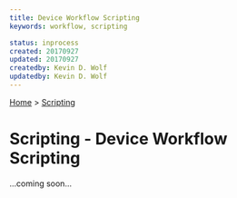```yaml
---
title: Device Workflow Scripting
keywords: workflow, scripting

status: inprocess
created: 20170927
updated: 20170927
createdby: Kevin D. Wolf
updatedby: Kevin D. Wolf
---
```

[Home](../Index.md) > [Scripting](Index.md)

# Scripting - Device Workflow Scripting

...coming soon...
